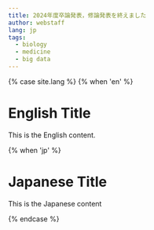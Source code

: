 ```yaml
---
title: 2024年度卒論発表，修論発表を終えました
author: webstaff
lang: jp
tags:
  - biology
  - medicine
  - big data
---
```


{% case site.lang %}
{% when 'en' %}
# English Title
This is the English content.

{% when 'jp' %}
# Japanese Title

This is the Japanese content

{% endcase %}

